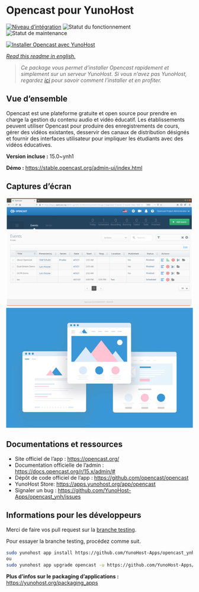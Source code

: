<!--
N.B.: This README was automatically generated by https://github.com/YunoHost/apps/tree/master/tools/README-generator
It shall NOT be edited by hand.
-->

# Opencast pour YunoHost

[![Niveau d’intégration](https://dash.yunohost.org/integration/opencast.svg)](https://dash.yunohost.org/appci/app/opencast) ![Statut du fonctionnement](https://ci-apps.yunohost.org/ci/badges/opencast.status.svg) ![Statut de maintenance](https://ci-apps.yunohost.org/ci/badges/opencast.maintain.svg)

[![Installer Opencast avec YunoHost](https://install-app.yunohost.org/install-with-yunohost.svg)](https://install-app.yunohost.org/?app=opencast)

*[Read this readme in english.](./README.md)*

> *Ce package vous permet d’installer Opencast rapidement et simplement sur un serveur YunoHost.
Si vous n’avez pas YunoHost, regardez [ici](https://yunohost.org/#/install) pour savoir comment l’installer et en profiter.*

## Vue d’ensemble

Opencast est une plateforme gratuite et open source pour prendre en charge la gestion du contenu audio et vidéo éducatif. Les établissements peuvent utiliser Opencast pour produire des enregistrements de cours, gérer des vidéos existantes, desservir des canaux de distribution désignés et fournir des interfaces utilisateur pour impliquer les étudiants avec des vidéos éducatives.

**Version incluse :** 15.0~ynh1

**Démo :** https://stable.opencast.org/admin-ui/index.html

## Captures d’écran

![Capture d’écran de Opencast](./doc/screenshots/screeshot.png)
![Capture d’écran de Opencast](./doc/screenshots/example.jpg)

## Documentations et ressources

* Site officiel de l’app : <https://opencast.org/>
* Documentation officielle de l’admin : <https://docs.opencast.org/r/15.x/admin/#>
* Dépôt de code officiel de l’app : <https://github.com/opencast/opencast>
* YunoHost Store: <https://apps.yunohost.org/app/opencast>
* Signaler un bug : <https://github.com/YunoHost-Apps/opencast_ynh/issues>

## Informations pour les développeurs

Merci de faire vos pull request sur la [branche testing](https://github.com/YunoHost-Apps/opencast_ynh/tree/testing).

Pour essayer la branche testing, procédez comme suit.

``` bash
sudo yunohost app install https://github.com/YunoHost-Apps/opencast_ynh/tree/testing --debug
ou
sudo yunohost app upgrade opencast -u https://github.com/YunoHost-Apps/opencast_ynh/tree/testing --debug
```

**Plus d’infos sur le packaging d’applications :** <https://yunohost.org/packaging_apps>
